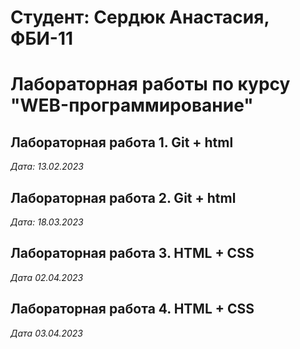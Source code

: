 # Студент: Сердюк Анастасия, ФБИ-11


# Лабораторная работы по курсу "WEB-программирование"


## Лабораторная работа 1. Git + html


*Дата: 13.02.2023*



## Лабораторная работа 2. Git + html

*Дата: 18.03.2023*


## Лабораторная работа 3. HTML + CSS

*Дата 02.04.2023*


## Лабораторная работа 4. HTML + CSS

*Дата 03.04.2023*